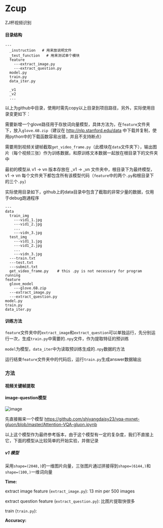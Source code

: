 # Zcup
ZJ杯视频识别

#### 目录结构
    ---
      _instruction   # 用来放说明文件
      _test_function   # 用来测试单个模块 
      feature
        ---extract_image.py 
        ---extract_question.py  
      model.py  
      train.py   
      data_iter.py
      
      _v1
      _v2
      ...
      
以上为github中目录，使用时需先copy以上目录到项目路径，另外，实际使用目录变更如下：

需要新增一个glove路径用于存放词向量模型，具体方法为，在`feature`文件夹下，放入`glove.6B.zip`（建议在 http://nlp.stanford.edu/data 中下载并复制，使用python中的下载函数容易出错，并且不支持断点）

需要用到视频关键帧截取`get_video_frame.py`（此模块在`data`文件夹下），输出图片（每个视频三张）作为训练数据，和原训练文本数据一起放在根目录下的文件夹中

最初的模型从 v1 -> vn 版本存放在 \_v1 -> \_vn 文件夹中，根目录下为最终模型，v1 -> vn 每个文件夹下都包含所有该模型代码（`feature`中的两个`.py`和根目录下的三个`.py`）

实际使用目录如下，github上的data目录中包含了截取的非常少量的数据，仅用于debug跑通程序
    
    ---   
    data        
      train_img
        ---vid1_1.jpg
        ---vid1_2.jpg
        ...
        ---vidn_3.jpg
      test_img
        ---vid1_1.jpg
        ---vid1_2.jpg
        ...
        ---vidn_3.jpg    
      ---train.txt
      ---test.txt
      ---submit.txt
      get_video_frame.py    # this .py is not necessary for program running
    feature
      glove_model
        ---glove.6B.zip
      ---extract_image.py 
      ---extract_question.py  
    model.py
    train.py
    data_iter.py
      

#### 训练方法
`feature`文件夹中的`extract_image`和`extract_question`可以单独运行，先分别运行一次，生成`train.py`中需要的`.npy`文件，作为提取特征的预训练

`model`为模型，`data_iter`中为读取预训练生成的`.npy`数据的方法

运行结束`feature`文件夹中的代码后，运行`train.py`生成answer数据输出
      
### 方法
      
#### 视频关键帧提取      
   
#### image-question模型

![image](https://github.com/SummerLitchy/Zcup/blob/master/_instruction/VQA-attention.png)

先直接搬来一个模型 https://github.com/shiyangdaisy23/vqa-mxnet-gluon/blob/master/Attention-VQA-gluon.ipynb

以上这个模型作为最终参考版本，由于这个模型有一定的复杂度，我们不直接上它，下面的模型从比较简单的开始实验，并做记录

##### v1 模型
采用`shape=(2048,)`的一维图片向量，三张图片通过拼接得到`shape=(6144,)`和`shape=(100,)`一维词向量

**Time:** 

extract image feature (`extract_image.py`): 13 min per 500 images

extract question feature (`extract_question.py`): 比图片提取快很多

train (`train.py`):  

**Accuracy:**


